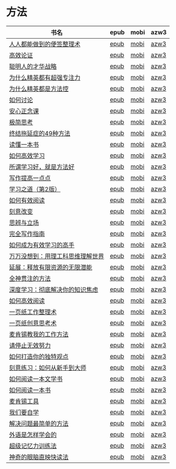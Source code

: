 # 方法

| 书名 | epub | mobi | azw3 |
| --- | --- | --- | --- |
| [人人都能做到的便签整理术](http://ct.dalanmei.com/f/31084289-771246935-1e35c0) | [epub](http://ct.dalanmei.com/f/31084289-771246935-1e35c0) | [mobi](http://ct.dalanmei.com/f/31084289-771231762-42387e) | [azw3](http://ct.dalanmei.com/f/31084289-771236635-23e3d0) |
| [高效论证](http://ct.dalanmei.com/f/31084289-570265561-2d16cf) | [epub](http://ct.dalanmei.com/f/31084289-570265561-2d16cf) | [mobi](http://ct.dalanmei.com/f/31084289-570119871-420036) | [azw3](http://ct.dalanmei.com/f/31084289-571406968-e8b643) |
| [聪明人的才华战略](http://ct.dalanmei.com/f/31084289-572020896-a89cf5) | [epub](http://ct.dalanmei.com/f/31084289-572020896-a89cf5) | [mobi](http://ct.dalanmei.com/f/31084289-571732060-0d7ea5) | [azw3](http://ct.dalanmei.com/f/31084289-572084012-45926f) |
| [为什么精英都有超强专注力](None) | [epub](None) | [mobi](None) | [azw3](None) |
| [为什么精英都是方法控](http://ct.dalanmei.com/f/31084289-572115016-ab623f) | [epub](http://ct.dalanmei.com/f/31084289-572115016-ab623f) | [mobi](http://ct.dalanmei.com/f/31084289-571710080-6bfd1a) | [azw3](http://ct.dalanmei.com/f/31084289-572135721-402959) |
| [如何讨论](http://ct.dalanmei.com/f/31084289-572115535-110f24) | [epub](http://ct.dalanmei.com/f/31084289-572115535-110f24) | [mobi](http://ct.dalanmei.com/f/31084289-571706624-c54d0e) | [azw3](http://ct.dalanmei.com/f/31084289-572138235-e33f2f) |
| [安心正念课](http://ct.dalanmei.com/f/31084289-571801900-45502c) | [epub](http://ct.dalanmei.com/f/31084289-571801900-45502c) | [mobi](http://ct.dalanmei.com/f/31084289-571532191-85d9d4) | [azw3](http://ct.dalanmei.com/f/31084289-572195072-51b659) |
| [极简思考](http://ct.dalanmei.com/f/31084289-571805026-e50089) | [epub](http://ct.dalanmei.com/f/31084289-571805026-e50089) | [mobi](http://ct.dalanmei.com/f/31084289-571536768-58171a) | [azw3](http://ct.dalanmei.com/f/31084289-572195593-86c6ad) |
| [终结拖延症的49种方法](http://ct.dalanmei.com/f/31084289-571806380-994246) | [epub](http://ct.dalanmei.com/f/31084289-571806380-994246) | [mobi](http://ct.dalanmei.com/f/31084289-571538227-439708) | [azw3](http://ct.dalanmei.com/f/31084289-572195903-8eb654) |
| [读懂一本书](http://ct.dalanmei.com/f/31084289-571807948-f81bcc) | [epub](http://ct.dalanmei.com/f/31084289-571807948-f81bcc) | [mobi](http://ct.dalanmei.com/f/31084289-571540286-228e8f) | [azw3](http://ct.dalanmei.com/f/31084289-572196181-8b27ca) |
| [如何高效学习](http://ct.dalanmei.com/f/31084289-571899353-e288b8) | [epub](http://ct.dalanmei.com/f/31084289-571899353-e288b8) | [mobi](http://ct.dalanmei.com/f/31084289-571555269-346092) | [azw3](http://ct.dalanmei.com/f/31084289-572202902-2ef7e8) |
| [所谓学习好，就是方法好](http://ct.dalanmei.com/f/31084289-571913213-d5fa6d) | [epub](http://ct.dalanmei.com/f/31084289-571913213-d5fa6d) | [mobi](http://ct.dalanmei.com/f/31084289-571556321-cf7896) | [azw3](http://ct.dalanmei.com/f/31084289-572203515-c5be00) |
| [写作提高一点点](http://ct.dalanmei.com/f/31084289-571735442-003181) | [epub](http://ct.dalanmei.com/f/31084289-571735442-003181) | [mobi](http://ct.dalanmei.com/f/31084289-571611081-c2c8a5) | [azw3](http://ct.dalanmei.com/f/31084289-571913758-d2195c) |
| [学习之道（第2版）](http://ct.dalanmei.com/f/31084289-571736185-504e4d) | [epub](http://ct.dalanmei.com/f/31084289-571736185-504e4d) | [mobi](http://ct.dalanmei.com/f/31084289-571607621-ebc189) | [azw3](http://ct.dalanmei.com/f/31084289-571914318-8f9884) |
| [如何有效阅读](http://ct.dalanmei.com/f/31084289-571774718-bfb6fa) | [epub](http://ct.dalanmei.com/f/31084289-571774718-bfb6fa) | [mobi](http://ct.dalanmei.com/f/31084289-571497464-b4a754) | [azw3](http://ct.dalanmei.com/f/31084289-571919198-6cd287) |
| [刻意改变](http://ct.dalanmei.com/f/31084289-572128260-1d1cbf) | [epub](http://ct.dalanmei.com/f/31084289-572128260-1d1cbf) | [mobi](http://ct.dalanmei.com/f/31084289-571594026-dd11cc) | [azw3](http://ct.dalanmei.com/f/31084289-571985714-1a675f) |
| [思辨与立场](http://ct.dalanmei.com/f/31084289-571809350-ec3594) | [epub](http://ct.dalanmei.com/f/31084289-571809350-ec3594) | [mobi](http://ct.dalanmei.com/f/31084289-571541347-e65456) | [azw3](http://ct.dalanmei.com/f/31084289-572010760-0c4444) |
| [完全写作指南](http://ct.dalanmei.com/f/31084289-571851178-6379c3) | [epub](http://ct.dalanmei.com/f/31084289-571851178-6379c3) | [mobi](http://ct.dalanmei.com/f/31084289-571550781-80b425) | [azw3](http://ct.dalanmei.com/f/31084289-572067234-13de41) |
| [如何成为有效学习的高手](http://ct.dalanmei.com/f/31084289-571884251-f5268b) | [epub](http://ct.dalanmei.com/f/31084289-571884251-f5268b) | [mobi](http://ct.dalanmei.com/f/31084289-571553369-9a7f74) | [azw3](http://ct.dalanmei.com/f/31084289-572069761-2bcbea) |
| [万万没想到：用理工科思维理解世界](http://ct.dalanmei.com/f/31084289-571887890-692704) | [epub](http://ct.dalanmei.com/f/31084289-571887890-692704) | [mobi](http://ct.dalanmei.com/f/31084289-571553688-d2a7e0) | [azw3](http://ct.dalanmei.com/f/31084289-572070046-1d5844) |
| [延展：释放有限资源的无限潜能](http://ct.dalanmei.com/f/31084289-571908274-2867d0) | [epub](http://ct.dalanmei.com/f/31084289-571908274-2867d0) | [mobi](http://ct.dalanmei.com/f/31084289-571555600-8e299f) | [azw3](http://ct.dalanmei.com/f/31084289-572072150-d2fad2) |
| [全神贯注的方法](http://ct.dalanmei.com/f/31084289-571986655-9578bc) | [epub](http://ct.dalanmei.com/f/31084289-571986655-9578bc) | [mobi](http://ct.dalanmei.com/f/31084289-571561044-630bad) | [azw3](http://ct.dalanmei.com/f/31084289-571904489-8a47e8) |
| [深度学习：彻底解决你的知识焦虑](http://ct.dalanmei.com/f/31084289-571732470-5c91d8) | [epub](http://ct.dalanmei.com/f/31084289-571732470-5c91d8) | [mobi](http://ct.dalanmei.com/f/31084289-571586924-9aa74d) | [azw3](http://ct.dalanmei.com/f/31084289-571843984-2be825) |
| [如何高效阅读](http://ct.dalanmei.com/f/31084289-571733862-d172cf) | [epub](http://ct.dalanmei.com/f/31084289-571733862-d172cf) | [mobi](http://ct.dalanmei.com/f/31084289-571584835-cbe353) | [azw3](http://ct.dalanmei.com/f/31084289-571850466-370fef) |
| [一页纸工作整理术](http://ct.dalanmei.com/f/31084289-571737827-b97a18) | [epub](http://ct.dalanmei.com/f/31084289-571737827-b97a18) | [mobi](http://ct.dalanmei.com/f/31084289-571588679-ab2595) | [azw3](http://ct.dalanmei.com/f/31084289-571867960-17ac6b) |
| [一页纸创意思考术](http://ct.dalanmei.com/f/31084289-571737842-a78cdf) | [epub](http://ct.dalanmei.com/f/31084289-571737842-a78cdf) | [mobi](http://ct.dalanmei.com/f/31084289-571588650-e81b49) | [azw3](http://ct.dalanmei.com/f/31084289-571867993-664419) |
| [麦肯锡教我的工作方法](http://ct.dalanmei.com/f/31084289-571773311-8e00af) | [epub](http://ct.dalanmei.com/f/31084289-571773311-8e00af) | [mobi](http://ct.dalanmei.com/f/31084289-571495322-7d3c80) | [azw3](http://ct.dalanmei.com/f/31084289-571869694-b222a5) |
| [请停止无效努力](http://ct.dalanmei.com/f/31084289-571775022-0f6ba0) | [epub](http://ct.dalanmei.com/f/31084289-571775022-0f6ba0) | [mobi](http://ct.dalanmei.com/f/31084289-571499392-b5c165) | [azw3](http://ct.dalanmei.com/f/31084289-571873727-275af9) |
| [如何打造你的独特观点](http://ct.dalanmei.com/f/31084289-571776947-7951bd) | [epub](http://ct.dalanmei.com/f/31084289-571776947-7951bd) | [mobi](http://ct.dalanmei.com/f/31084289-571513498-dfc628) | [azw3](http://ct.dalanmei.com/f/31084289-571876324-328da9) |
| [刻意练习：如何从新手到大师](http://ct.dalanmei.com/f/31084289-571777565-51c672) | [epub](http://ct.dalanmei.com/f/31084289-571777565-51c672) | [mobi](http://ct.dalanmei.com/f/31084289-571517039-54139b) | [azw3](http://ct.dalanmei.com/f/31084289-571876660-d82af4) |
| [如何阅读一本文学书](http://ct.dalanmei.com/f/31084289-571779415-ce5fc3) | [epub](http://ct.dalanmei.com/f/31084289-571779415-ce5fc3) | [mobi](http://ct.dalanmei.com/f/31084289-571523304-dbd584) | [azw3](http://ct.dalanmei.com/f/31084289-571879208-3e8e2a) |
| [如何阅读一本书](http://ct.dalanmei.com/f/31084289-595860249-aecfaa) | [epub](http://ct.dalanmei.com/f/31084289-595860249-aecfaa) | [mobi](http://ct.dalanmei.com/f/31084289-595858854-ad4aab) | [azw3](http://ct.dalanmei.com/f/31084289-595860184-9fd02a) |
| [麦肯锡工具](http://ct.dalanmei.com/f/31084289-571786623-01016c) | [epub](http://ct.dalanmei.com/f/31084289-571786623-01016c) | [mobi](http://ct.dalanmei.com/f/31084289-571452793-077699) | [azw3](http://ct.dalanmei.com/f/31084289-571885857-53b4e0) |
| [我们要自学](http://ct.dalanmei.com/f/31084289-571786647-d76f9e) | [epub](http://ct.dalanmei.com/f/31084289-571786647-d76f9e) | [mobi](http://ct.dalanmei.com/f/31084289-571452821-4370ea) | [azw3](http://ct.dalanmei.com/f/31084289-571885876-4f71f1) |
| [解决问题最简单的方法](http://ct.dalanmei.com/f/31084289-571787031-444403) | [epub](http://ct.dalanmei.com/f/31084289-571787031-444403) | [mobi](http://ct.dalanmei.com/f/31084289-571453273-8474b5) | [azw3](http://ct.dalanmei.com/f/31084289-571886135-36b979) |
| [外语是怎样学会的](http://ct.dalanmei.com/f/31084289-571787406-1c5be1) | [epub](http://ct.dalanmei.com/f/31084289-571787406-1c5be1) | [mobi](http://ct.dalanmei.com/f/31084289-571453838-0355e0) | [azw3](http://ct.dalanmei.com/f/31084289-571887385-54b505) |
| [超级记忆力训练法](http://ct.dalanmei.com/f/31084289-571791517-1a3fab) | [epub](http://ct.dalanmei.com/f/31084289-571791517-1a3fab) | [mobi](http://ct.dalanmei.com/f/31084289-571458447-0e295b) | [azw3](http://ct.dalanmei.com/f/31084289-571900567-4ce199) |
| [神奇的眼脑直映快读法](http://ct.dalanmei.com/f/31084289-571791793-b3e24a) | [epub](http://ct.dalanmei.com/f/31084289-571791793-b3e24a) | [mobi](http://ct.dalanmei.com/f/31084289-571458609-f55991) | [azw3](http://ct.dalanmei.com/f/31084289-571901564-6be06c) |
